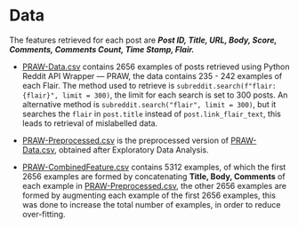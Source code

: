 # Data

The features retrieved for each post are ***Post ID, Title, URL, Body, Score, Comments, Comments Count, Time Stamp, Flair.*** 

- [PRAW-Data.csv](https://github.com/KaranjotSV/RedditFlairDetector/blob/master/Data/PRAW-Data.csv) contains 2656 examples of posts retrieved using Python Reddit API Wrapper — PRAW, 
the data contains 235 - 242 examples of each Flair. The method used to retrieve is `subreddit.search(f"flair:{flair}", limit = 300)`,
the limit for each search is set to 300 posts. An alternative method is `subreddit.search("flair", limit = 300)`, but it searches the `flair`
in `post.title` instead of `post.link_flair_text`, this leads to retrieval of mislabelled data.

- [PRAW-Preprocessed.csv](https://github.com/KaranjotSV/RedditFlairDetector/blob/master/Data/PRAW-Preprocessed.csv) is the preprocessed 
version of [PRAW-Data.csv](https://github.com/KaranjotSV/RedditFlairDetector/blob/master/Data/PRAW-Data.csv), obtained after 
Exploratory Data Analysis.

- [PRAW-CombinedFeature.csv](https://github.com/KaranjotSV/RedditFlairDetector/blob/master/Data/PRAW-CombinedFeature.csv) contains 5312 examples, of which the first 2656 examples are formed by concatenating **Title, Body, Comments** of each example in [PRAW-Preprocessed.csv](https://github.com/KaranjotSV/RedditFlairDetector/blob/master/Data/PRAW-Preprocessed.csv), the other 
2656 examples are formed by augmenting each example of the first 2656 examples, this was done to increase the total number of 
examples, in order to reduce over-fitting.
